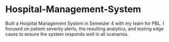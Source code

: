 # Hospital-Management-System
Built a Hospital Management System in Semester 4 with my team for PBL. I focused on patient severity alerts, the resulting analytics, and testing edge cases to ensure the system responds well in all scenarios.
